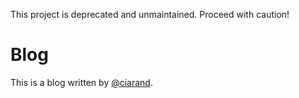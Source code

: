 This project is deprecated and unmaintained. Proceed with caution!

Blog
====

This is a blog written by [@ciarand][adn].

[adn]: https://alpha.app.net/ciarand/ "Ciaran's App.net account"
